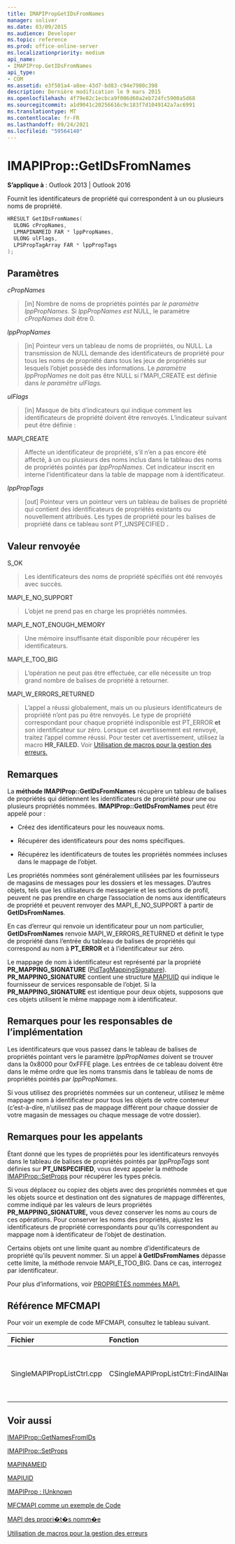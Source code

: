 ```yaml
---
title: IMAPIPropGetIDsFromNames
manager: soliver
ms.date: 03/09/2015
ms.audience: Developer
ms.topic: reference
ms.prod: office-online-server
ms.localizationpriority: medium
api_name:
- IMAPIProp.GetIDsFromNames
api_type:
- COM
ms.assetid: e3f501a4-a8ee-43d7-bd83-c94e7980c398
description: Dernière modification le 9 mars 2015
ms.openlocfilehash: 4f79e82c1ecbca9f006d60a2eb724fc5900a5d68
ms.sourcegitcommit: a1d9041c20256616c9c183f7d1049142a7ac6991
ms.translationtype: MT
ms.contentlocale: fr-FR
ms.lasthandoff: 09/24/2021
ms.locfileid: "59564140"
---
```

# <a name="imapipropgetidsfromnames"></a>IMAPIProp::GetIDsFromNames

  
  
**S’applique à** : Outlook 2013 | Outlook 2016 
  
Fournit les identificateurs de propriété qui correspondent à un ou plusieurs noms de propriété.
  
```cpp
HRESULT GetIDsFromNames(
  ULONG cPropNames,
  LPMAPINAMEID FAR * lppPropNames,
  ULONG ulFlags,
  LPSPropTagArray FAR * lppPropTags
);
```

## <a name="parameters"></a>Paramètres

 _cPropNames_
  
> [in] Nombre de noms de propriétés pointés par _le paramètre lppPropNames._ Si  _lppPropNames est_ NULL, le paramètre  _cPropNames_ doit être 0. 
    
 _lppPropNames_
  
> [in] Pointeur vers un tableau de noms de propriétés, ou NULL. La transmission de NULL demande des identificateurs de propriété pour tous les noms de propriété dans tous les jeux de propriétés sur lesquels l’objet possède des informations. Le _paramètre lppPropNames_ ne doit pas être NULL si l’MAPI_CREATE est définie dans _le paramètre ulFlags._ 
    
 _ulFlags_
  
> [in] Masque de bits d’indicateurs qui indique comment les identificateurs de propriété doivent être renvoyés. L’indicateur suivant peut être définie :
    
MAPI_CREATE 
  
> Affecte un identificateur de propriété, s’il n’en a pas encore été affecté, à un ou plusieurs des noms inclus dans le tableau des noms de propriétés pointés par  _lppPropNames_. Cet indicateur inscrit en interne l’identificateur dans la table de mappage nom à identificateur.
    
 _lppPropTags_
  
> [out] Pointeur vers un pointeur vers un tableau de balises de propriété qui contient des identificateurs de propriétés existants ou nouvellement attribués. Les types de propriété pour les balises de propriété dans ce tableau sont PT_UNSPECIFIED **.**
    
## <a name="return-value"></a>Valeur renvoyée

S_OK 
  
> Les identificateurs des noms de propriété spécifiés ont été renvoyés avec succès.
    
MAPI_E_NO_SUPPORT 
  
> L’objet ne prend pas en charge les propriétés nommées.
    
MAPI_E_NOT_ENOUGH_MEMORY 
  
> Une mémoire insuffisante était disponible pour récupérer les identificateurs.
    
MAPI_E_TOO_BIG 
  
> L’opération ne peut pas être effectuée, car elle nécessite un trop grand nombre de balises de propriété à retourner.
    
MAPI_W_ERRORS_RETURNED 
  
> L’appel a réussi globalement, mais un ou plusieurs identificateurs de propriété n’ont pas pu être renvoyés. Le type de propriété correspondant pour chaque propriété indisponible est PT_ERROR **et** son identificateur sur zéro. Lorsque cet avertissement est renvoyé, traitez l’appel comme réussi. Pour tester cet avertissement, utilisez la macro **HR_FAILED.** Voir [Utilisation de macros pour la gestion des erreurs.](using-macros-for-error-handling.md)
    
## <a name="remarks"></a>Remarques

La **méthode IMAPIProp::GetIDsFromNames** récupère un tableau de balises de propriétés qui détiennent les identificateurs de propriété pour une ou plusieurs propriétés nommées. **IMAPIProp::GetIDsFromNames** peut être appelé pour : 
  
- Créez des identificateurs pour les nouveaux noms.
    
- Récupérer des identificateurs pour des noms spécifiques.
    
- Récupérez les identificateurs de toutes les propriétés nommées incluses dans le mappage de l’objet.
    
Les propriétés nommées sont généralement utilisées par les fournisseurs de magasins de messages pour les dossiers et les messages. D’autres objets, tels que les utilisateurs de messagerie et les sections de profil, peuvent ne pas prendre en charge l’association de noms aux identificateurs de propriété et peuvent renvoyer des MAPI_E_NO_SUPPORT à partir de **GetIDsFromNames**.
  
En cas d’erreur qui renvoie un identificateur pour un nom particulier, **GetIDsFromNames** renvoie MAPI_W_ERRORS_RETURNED et définit le type de propriété dans l’entrée du tableau de balises de propriétés qui correspond au nom à **PT_ERROR** et à l’identificateur sur zéro. 
  
Le mappage de nom à identificateur est représenté par la propriété **PR_MAPPING_SIGNATURE** ([PidTagMappingSignature](pidtagmappingsignature-canonical-property.md)). **PR_MAPPING_SIGNATURE** contient une structure [MAPIUID](mapiuid.md) qui indique le fournisseur de services responsable de l’objet. Si la **PR_MAPPING_SIGNATURE** est identique pour deux objets, supposons que ces objets utilisent le même mappage nom à identificateur. 
  
## <a name="notes-to-implementers"></a>Remarques pour les responsables de l’implémentation

Les identificateurs que vous passez dans le tableau de balises de propriétés pointant vers le paramètre  _lppPropNames_ doivent se trouver dans la 0x8000 pour 0xFFFE plage. Les entrées de ce tableau doivent être dans le même ordre que les noms transmis dans le tableau de noms de propriétés pointés par  _lppPropNames_. 
  
Si vous utilisez des propriétés nommées sur un conteneur, utilisez le même mappage nom à identificateur pour tous les objets de votre conteneur (c’est-à-dire, n’utilisez pas de mappage différent pour chaque dossier de votre magasin de messages ou chaque message de votre dossier).
  
## <a name="notes-to-callers"></a>Remarques pour les appelants

Étant donné que les types de propriétés pour les identificateurs renvoyés dans le tableau de balises de propriétés pointés par  _lppPropTags_ sont définies sur **PT_UNSPECIFIED**, vous devez appeler la méthode [IMAPIProp::SetProps](imapiprop-setprops.md) pour récupérer les types précis. 
  
Si vous déplacez ou copiez des objets avec des propriétés nommées et que les objets source et destination ont des signatures de mappage différentes, comme indiqué par les valeurs de leurs propriétés **PR_MAPPING_SIGNATURE,** vous devez conserver les noms au cours de ces opérations. Pour conserver les noms des propriétés, ajustez les identificateurs de propriété correspondants pour qu’ils correspondent au mappage nom à identificateur de l’objet de destination. 
  
Certains objets ont une limite quant au nombre d’identificateurs de propriété qu’ils peuvent nommer. Si un appel **à GetIDsFromNames** dépasse cette limite, la méthode renvoie MAPI_E_TOO_BIG. Dans ce cas, interrogez par identificateur. 
  
Pour plus d’informations, voir [PROPRIÉTÉS nommées MAPI.](mapi-named-properties.md) 
  
## <a name="mfcmapi-reference"></a>Référence MFCMAPI

Pour voir un exemple de code MFCMAPI, consultez le tableau suivant.
  
|**Fichier**|**Fonction**|**Commentaire**|
|:-----|:-----|:-----|
|SingleMAPIPropListCtrl.cpp  <br/> |CSingleMAPIPropListCtrl::FindAllNamedPropsUsed  <br/> |MFCMAPI utilise la méthode **IMAPIProp::GetIDsFromNames** pour obtenir des balises de propriété pour toutes les propriétés nommées qui ont été mappées.  <br/> |
   
## <a name="see-also"></a>Voir aussi



[IMAPIProp::GetNamesFromIDs](imapiprop-getnamesfromids.md)
  
[IMAPIProp::SetProps](imapiprop-setprops.md)
  
[MAPINAMEID](mapinameid.md)
  
[MAPIUID](mapiuid.md)
  
[IMAPIProp : IUnknown](imapipropiunknown.md)


[MFCMAPI comme un exemple de Code](mfcmapi-as-a-code-sample.md)
  
[MAPI des propri�t�s nomm�e](mapi-named-properties.md)
  
[Utilisation de macros pour la gestion des erreurs](using-macros-for-error-handling.md)

